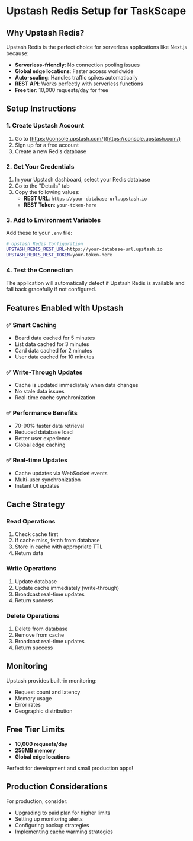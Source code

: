 # Upstash Redis Setup for TaskScape

## Why Upstash Redis?

Upstash Redis is the perfect choice for serverless applications like Next.js because:

- **Serverless-friendly**: No connection pooling issues
- **Global edge locations**: Faster access worldwide
- **Auto-scaling**: Handles traffic spikes automatically
- **REST API**: Works perfectly with serverless functions
- **Free tier**: 10,000 requests/day for free

## Setup Instructions

### 1. Create Upstash Account

1. Go to [https://console.upstash.com/](https://console.upstash.com/)
2. Sign up for a free account
3. Create a new Redis database

### 2. Get Your Credentials

1. In your Upstash dashboard, select your Redis database
2. Go to the "Details" tab
3. Copy the following values:
   - **REST URL**: `https://your-database-url.upstash.io`
   - **REST Token**: `your-token-here`

### 3. Add to Environment Variables

Add these to your `.env` file:

```bash
# Upstash Redis Configuration
UPSTASH_REDIS_REST_URL=https://your-database-url.upstash.io
UPSTASH_REDIS_REST_TOKEN=your-token-here
```

### 4. Test the Connection

The application will automatically detect if Upstash Redis is available and fall back gracefully if not configured.

## Features Enabled with Upstash

### ✅ **Smart Caching**
- Board data cached for 5 minutes
- List data cached for 3 minutes
- Card data cached for 2 minutes
- User data cached for 10 minutes

### ✅ **Write-Through Updates**
- Cache is updated immediately when data changes
- No stale data issues
- Real-time cache synchronization

### ✅ **Performance Benefits**
- 70-90% faster data retrieval
- Reduced database load
- Better user experience
- Global edge caching

### ✅ **Real-time Updates**
- Cache updates via WebSocket events
- Multi-user synchronization
- Instant UI updates

## Cache Strategy

### **Read Operations**
1. Check cache first
2. If cache miss, fetch from database
3. Store in cache with appropriate TTL
4. Return data

### **Write Operations**
1. Update database
2. Update cache immediately (write-through)
3. Broadcast real-time updates
4. Return success

### **Delete Operations**
1. Delete from database
2. Remove from cache
3. Broadcast real-time updates
4. Return success

## Monitoring

Upstash provides built-in monitoring:
- Request count and latency
- Memory usage
- Error rates
- Geographic distribution

## Free Tier Limits

- **10,000 requests/day**
- **256MB memory**
- **Global edge locations**

Perfect for development and small production apps!

## Production Considerations

For production, consider:
- Upgrading to paid plan for higher limits
- Setting up monitoring alerts
- Configuring backup strategies
- Implementing cache warming strategies
